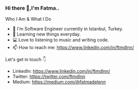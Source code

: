 ### Hi there 👋,I'm Fatma..

Who I Am & What I Do
* 👩 I'm Software Engineer currently in Istanbul, Turkey. 
* 🌱 Learning new things everyday.
* 💻 Love to listening to music and writing code.
* 📫 How to reach me: https://www.linkedin.com/in/ftmdlnn/

Let's get in touch 👇
* LinkedIn: https://www.linkedin.com/in/ftmdlnn/
* Twitter: https://twitter.com/ftmdlnn
* Medium: https://medium.com/@fatmadelenn

